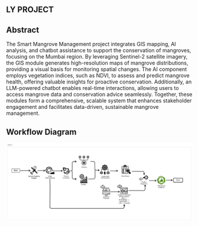 ## LY PROJECT

## Abstract
The Smart Mangrove Management project integrates GIS mapping, AI analysis, and chatbot assistance to support the conservation of mangroves, focusing on the Mumbai region. By leveraging Sentinel-2 satellite imagery, the GIS module generates high-resolution maps of mangrove distributions, providing a visual basis for monitoring spatial changes. The AI component employs vegetation indices, such as NDVI, to assess and predict mangrove health, offering valuable insights for proactive conservation. Additionally, an LLM-powered chatbot enables real-time interactions, allowing users to access mangrove data and conservation advice seamlessly. Together, these modules form a comprehensive, scalable system that enhances stakeholder engagement and facilitates data-driven, sustainable mangrove management.

## Workflow Diagram
![workflow diagram](realworkflow.png)
